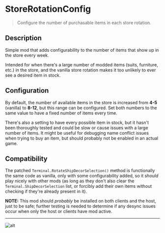 # StoreRotationConfig

> Configure the number of purchasable items in each store rotation.

## Description

Simple mod that adds configurability to the number of items that show up in the store every week.

Intended for when there's a large number of modded items (suits, furniture, etc.) in the store, and the vanilla store rotation makes it too unlikely to ever see a desired item in stock.

## Configuration

By default, the number of available items in the store is increased from **4-5** (vanilla) to **8-12**, but this range can be configured. Set both numbers to the same value to have a fixed number of items every time.

There's also a setting to have every possible item in stock, but it hasn't been thoroughly tested and could be slow or cause issues with a large number of items. It might be useful for debugging name conflict issues when trying to buy an item, but should probably not be enabled in an actual game.

## Compatibility

The patched `Terminal.RotateShipDecorSelection()` method is functionally the same code as vanilla, only with some configurability added, so it _should_ play nicely with other mods (as long as they don't also clear the `Terminal.ShipDecorSelection` list, or forcibly add their own items without checking if they're already present in it).

**NOTE:** This mod should _probably_ be installed on both clients and the host, just to be safe; further testing is needed to determine if any desync issues occur when only the host or clients have mod active.

---

![alt](https://files.catbox.moe/v3y5tp.png "Store with 10 items available for purchase.")